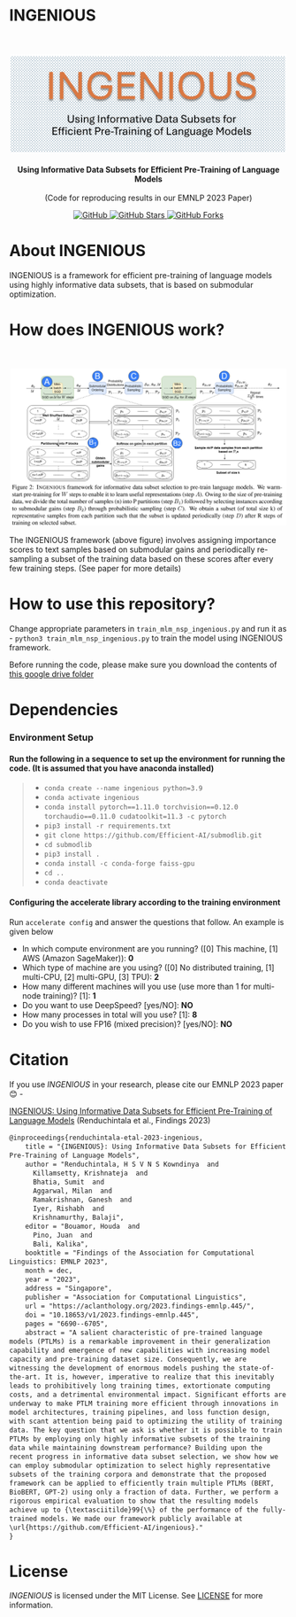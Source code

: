 # INGENIOUS

<p align="center">
    <br>
        &nbsp&nbsp&nbsp&nbsp&nbsp&nbsp&nbsp&nbsp&nbsp&nbsp&nbsp&nbsp
        <img src="https://github.com/Efficient-AI/ingenious/blob/main/ingenious_logo.png" width="500" />
        <!-- <img src="ingenious_logo.png" width="500" /> -->
    </br>
    <br>
        <strong> Using Informative Data Subsets for Efficient Pre-Training of Language Models </strong>
    </br>
    <br>
        (Code for reproducing results in our EMNLP 2023 Paper)
    </br>
</p>

<p align="center">
    <a href="https://github.com/Efficient-AI/ingenious/blob/main/LICENSE.txt">
        <img alt="GitHub" src="https://img.shields.io/github/license/Efficient-AI/ingenious?color=blue">
    </a>
    <a href="#">
        <img alt="GitHub Stars" src="https://img.shields.io/github/stars/Efficient-AI/ingenious">
    </a>
    <a href="#">
        <img alt="GitHub Forks" src="https://img.shields.io/github/forks/Efficient-AI/ingenious">
    </a>
</p>

# About INGENIOUS

INGENIOUS is a framework for efficient pre-training of language models using highly informative data subsets, that is based on submodular optimization. 

# How does INGENIOUS work?

<p align="center">
    <br>
        &nbsp&nbsp&nbsp&nbsp&nbsp&nbsp&nbsp&nbsp&nbsp&nbsp&nbsp&nbsp
        <img src="https://github.com/Efficient-AI/ingenious/blob/main/ingenious_main_figure.png" width="500" />
        <!-- <img src="ingenious_main_figure.png" width="500" /> -->
    </br>
</p>

The INGENIOUS framework (above figure) involves assigning importance scores to text samples based on submodular gains and periodically re-sampling a subset of the training data based on these scores after every few training steps. (See paper for more details)

# How to use this repository?

Change appropriate parameters in `train_mlm_nsp_ingenious.py` and run it as - `python3 train_mlm_nsp_ingenious.py`  to train the model using INGENIOUS framework.

Before running the code, please make sure you download the contents of [this google drive folder](https://drive.google.com/drive/folders/1e1hIBKAdHL4Vz4LVdjV9QI7txRlz50O5?usp=sharing)

# Dependencies

### Environment Setup
#### Run the following in a sequence to set up the environment for running the code. (It is assumed that you have anaconda installed)
>- `conda create --name ingenious python=3.9`
>- `conda activate ingenious`
>- `conda install pytorch==1.11.0 torchvision==0.12.0 torchaudio==0.11.0 cudatoolkit=11.3 -c pytorch`
>- `pip3 install -r requirements.txt`
>- `git clone https://github.com/Efficient-AI/submodlib.git`
>- `cd submodlib`
>- `pip3 install .`
>- `conda install -c conda-forge faiss-gpu`
>- `cd ..`
>- `conda deactivate`
#### Configuring the accelerate library according to the training environment
Run `accelerate config` and answer the questions that follow.
An example is given below
- In which compute environment are you running? ([0] This machine, [1] AWS (Amazon SageMaker)): **0**
- Which type of machine are you using? ([0] No distributed training, [1] multi-CPU, [2] multi-GPU, [3] TPU): **2**
- How many different machines will you use (use more than 1 for multi-node training)? [1]: **1**
- Do you want to use DeepSpeed? [yes/NO]: **NO**
- How many processes in total will you use? [1]: **8**
- Do you wish to use FP16 (mixed precision)? [yes/NO]: **NO**


# Citation

If you use *INGENIOUS* in your research, please cite our EMNLP 2023 paper :blush: -


[INGENIOUS: Using Informative Data Subsets for Efficient Pre-Training of Language Models](https://aclanthology.org/2023.findings-emnlp.445/) (Renduchintala et al., Findings 2023)





```
@inproceedings{renduchintala-etal-2023-ingenious,
    title = "{INGENIOUS}: Using Informative Data Subsets for Efficient Pre-Training of Language Models",
    author = "Renduchintala, H S V N S Kowndinya  and
      Killamsetty, Krishnateja  and
      Bhatia, Sumit  and
      Aggarwal, Milan  and
      Ramakrishnan, Ganesh  and
      Iyer, Rishabh  and
      Krishnamurthy, Balaji",
    editor = "Bouamor, Houda  and
      Pino, Juan  and
      Bali, Kalika",
    booktitle = "Findings of the Association for Computational Linguistics: EMNLP 2023",
    month = dec,
    year = "2023",
    address = "Singapore",
    publisher = "Association for Computational Linguistics",
    url = "https://aclanthology.org/2023.findings-emnlp.445/",
    doi = "10.18653/v1/2023.findings-emnlp.445",
    pages = "6690--6705",
    abstract = "A salient characteristic of pre-trained language models (PTLMs) is a remarkable improvement in their generalization capability and emergence of new capabilities with increasing model capacity and pre-training dataset size. Consequently, we are witnessing the development of enormous models pushing the state-of-the-art. It is, however, imperative to realize that this inevitably leads to prohibitively long training times, extortionate computing costs, and a detrimental environmental impact. Significant efforts are underway to make PTLM training more efficient through innovations in model architectures, training pipelines, and loss function design, with scant attention being paid to optimizing the utility of training data. The key question that we ask is whether it is possible to train PTLMs by employing only highly informative subsets of the training data while maintaining downstream performance? Building upon the recent progress in informative data subset selection, we show how we can employ submodular optimization to select highly representative subsets of the training corpora and demonstrate that the proposed framework can be applied to efficiently train multiple PTLMs (BERT, BioBERT, GPT-2) using only a fraction of data. Further, we perform a rigorous empirical evaluation to show that the resulting models achieve up to {\textasciitilde}99{\%} of the performance of the fully-trained models. We made our framework publicly available at \url{https://github.com/Efficient-AI/ingenious}."
}

```

# License

*INGENIOUS* is licensed under the MIT License. See [LICENSE](LICENSE) for more information.